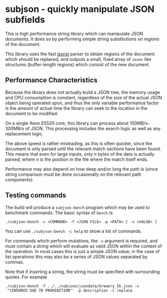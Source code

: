 # subjson - quickly manipulate JSON subfields

This is high performance string library which can manipulate JSON documents.
It does so by performing simple string substitutions on _regions_ of the
document.

This library uses the fast [jsonsl](https://github.com/mnunberg/jsonsl) parser
to obtain regions of the document which should be replaced, and outputs a small,
fixed array of `iovec` like structures (buffer-length regions) which consist
of the new document.

## Performance Characteristics

Because the library does not actually build a JSON tree, the memory usage and
CPU consumption is constant, regardless of the size of the actual JSON object
being operated upon, and thus the only variable performance factor is the
amount of actual time the library can seek to the location in the document to
be modified.

On a single Xeon E5520 core, this library can process about 150MB/s-300MB/s
of JSON. This processing includes the search logic as well as any replacement
logic.

The above speed is rather misleading, as this is often quicker, since the
document is only parsed until the relevant match sections have been found.
This means that even for large inputs, only _n_ bytes of the data is actually
parsed, where _n_ is the position in the file where the match itself ends.

Performance may also depend on how deep and/or long the path is (since string
comparison must be done occasionally on the relevant path components).

## Testing commands

The build will produce a `subjson-bench` program which may be used
to benchmark commands.
The basic syntax of `bench` is:

    ./subjson-bench -c <COMMAND> -f <JSON FILE> -p <PATH> [ -v <VALUE> ]

You can use `./subjson-bench -c help` to show a list of commands.

For commands which perform mutations, the `-v` argument is required, and
must contain a string which will evaluate as valid JSON within the context
of the operation. In most cases this is just a simple JSON value; in the case
of list operations this may also be a series of JSON values separated by
commas.

Note that if inserting a string, the string must be specified with surrounding
quotes. For example


    ./subjson-bench -f ../../subjson/jsondata/brewery_5k.json -v '"CENSORED DUE TO PROHIBITION"' -p description -c replace
